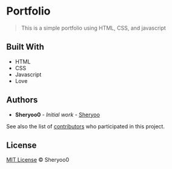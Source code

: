# Portfolio

> This is a simple portfolio using HTML, CSS, and javascript

## Built With

* HTML 
* CSS
* Javascript 
* Love

## Authors

* **Sheryoo0** - *Initial work* - [Sheryoo](https://github.com/Sheryoo)

See also the list of [contributors](https://github.com/Portofolio-Test/contributors) who participated in this project.

## License

[MIT License](https://andreasonny.mit-license.org/2019) © Sheryoo0
